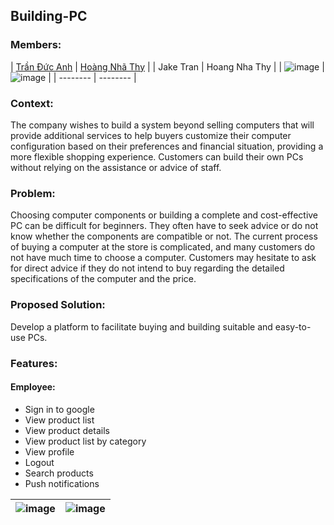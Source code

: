 ## Building-PC

### Members:

| [Trần Đức Anh](https://www.facebook.com/tran.duc.anh.9101) | [Hoàng Nhã Thy](https://www.facebook.com/OrieSocuteee) |
| Jake Tran | Hoang Nha Thy |
| ![image](https://user-images.githubusercontent.com/77708167/224860167-ec3256a2-f684-4be5-9013-1c2871bdfb41.png) | ![image](https://user-images.githubusercontent.com/77708167/224860384-ed45edbb-2b11-4be6-ac69-fd9122ce2d51.png) |
| -------- | -------- |



### Context:
The company wishes to build a system beyond selling computers that will provide additional services to help buyers customize their computer configuration based on their preferences and financial situation, providing a more flexible shopping experience. Customers can build their own PCs without relying on the assistance or advice of staff.

### Problem:
Choosing computer components or building a complete and cost-effective PC can be difficult for beginners. They often have to seek advice or do not know whether the components are compatible or not. The current process of buying a computer at the store is complicated, and many customers do not have much time to choose a computer. Customers may hesitate to ask for direct advice if they do not intend to buy regarding the detailed specifications of the computer and the price.

### Proposed Solution:
Develop a platform to facilitate buying and building suitable and easy-to-use PCs.

### Features:
#### Employee:
- Sign in to google
- View product list
- View product details
- View product list by category
- View profile
- Logout
- Search products
- Push notifications

<div align="center">

| ![image](https://user-images.githubusercontent.com/77708167/224859799-bf54f0c2-33d6-4745-b32c-cb230de24bb4.png) | ![image](https://user-images.githubusercontent.com/77708167/224859916-9d57c923-05f5-4a01-b8bb-3e1827e7d49c.png) |
| -------- | -------- |

</div>


